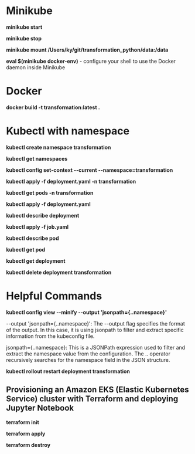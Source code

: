 # Minikube 
**minikube start**

**minikube stop**

**minikube mount /Users/ky/git/transformation_python/data:/data**

**eval $(minikube docker-env)** - configure your shell to use the Docker daemon inside Minikube

# Docker
**docker build -t transformation:latest .**

# Kubectl with namespace 
**kubectl create namespace transformation**

**kubectl get namespaces**

**kubectl config set-context --current --namespace=transformation**

**kubectl apply -f deployment.yaml -n transformation**

**kubectl get pods -n transformation**

**kubectl apply -f deployment.yaml** 

**kubectl describe deployment**

**kubectl apply -f job.yaml**

**kubectl describe pod**

**kubectl get pod**
                          
**kubectl get deployment**

**kubectl delete deployment transformation**


# Helpful Commands
**kubectl config view --minify --output 'jsonpath={..namespace}'**

--output 'jsonpath={..namespace}':
The --output flag specifies the format of the output. In this case, it is using jsonpath to filter and extract specific information from the kubeconfig file.

jsonpath={..namespace}: This is a JSONPath expression used to filter and extract the namespace value from the configuration. The .. operator recursively searches for the namespace field in the JSON structure.

**kubectl rollout restart deployment transformation**

## Provisioning an Amazon EKS (Elastic Kubernetes Service) cluster with Terraform and deploying Jupyter Notebook 

**terraform init**

**terraform apply**

**terraform destroy**